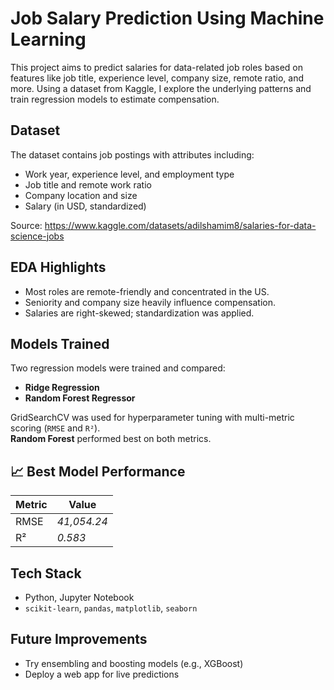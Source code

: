 # Job Salary Prediction Using Machine Learning

This project aims to predict salaries for data-related job roles based on features like job title, experience level, company size, remote ratio, and more. Using a dataset from Kaggle, I explore the underlying patterns and train regression models to estimate compensation.

## Dataset
The dataset contains job postings with attributes including:
- Work year, experience level, and employment type
- Job title and remote work ratio
- Company location and size
- Salary (in USD, standardized)

Source: https://www.kaggle.com/datasets/adilshamim8/salaries-for-data-science-jobs

## EDA Highlights
- Most roles are remote-friendly and concentrated in the US.
- Seniority and company size heavily influence compensation.
- Salaries are right-skewed; standardization was applied.

## Models Trained
Two regression models were trained and compared:
- **Ridge Regression**
- **Random Forest Regressor**

GridSearchCV was used for hyperparameter tuning with multi-metric scoring (`RMSE` and `R²`).  
**Random Forest** performed best on both metrics.

## 📈 Best Model Performance
| Metric | Value |
|--------|-------|
| RMSE   | *41,054.24* |
| R²     | *0.583* |


## Tech Stack
- Python, Jupyter Notebook  
- `scikit-learn`, `pandas`, `matplotlib`, `seaborn`

## Future Improvements
 
- Try ensembling and boosting models (e.g., XGBoost)  
- Deploy a web app for live predictions